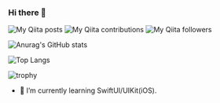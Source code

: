 ### Hi there 👋

![My Qiita posts](https://qiita-badge.apiapi.app/s/b150005/posts.svg)
![My Qiita contributions](https://qiita-badge.apiapi.app/s/b150005/contributions.svg)
![My Qiita followers](https://qiita-badge.apiapi.app/s/b150005/followers.svg)

![Anurag's GitHub stats](https://github-readme-stats.vercel.app/api?username=b150005&show_icons=true)

![Top Langs](https://github-readme-stats.vercel.app/api/top-langs/?username=b150005)

![trophy](https://github-profile-trophy.vercel.app/?username=b150005)

- 🌱 I’m currently learning SwiftUI/UIKit(iOS).

<!--
**b150005/b150005** is a ✨ _special_ ✨ repository because its `README.md` (this file) appears on your GitHub profile.

Here are some ideas to get you started:

- 🔭 I’m currently working on ...
- 🌱 I’m currently learning ...
- 👯 I’m looking to collaborate on ...
- 🤔 I’m looking for help with ...
- 💬 Ask me about ...
- 📫 How to reach me: ...
- 😄 Pronouns: ...
- ⚡ Fun fact: ...
-->
